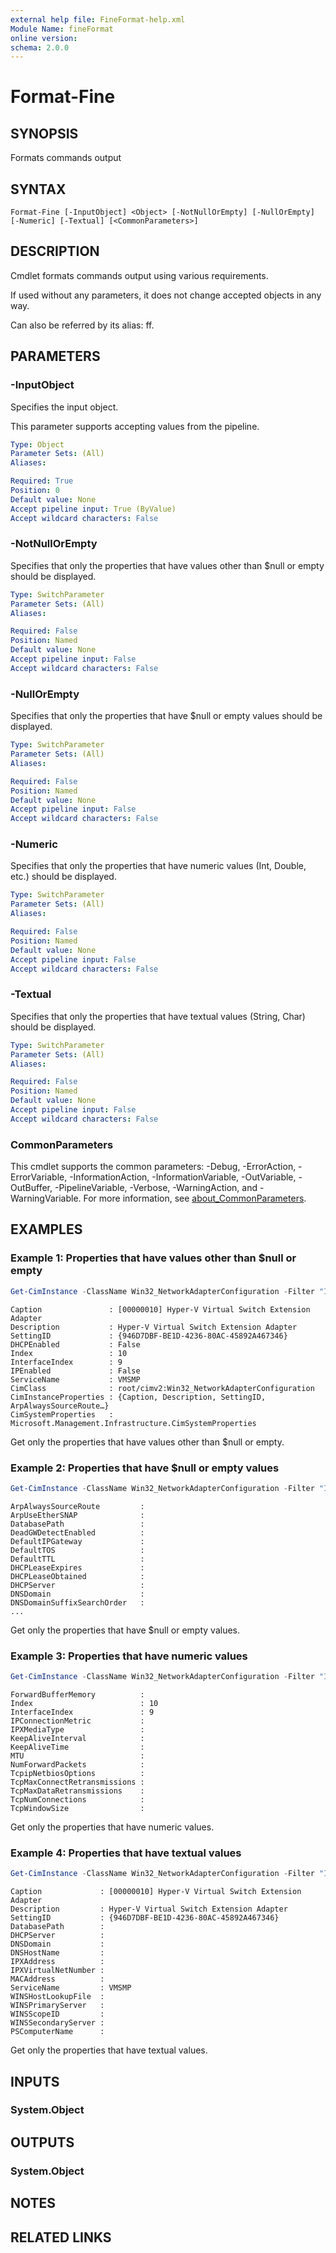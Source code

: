 ```yaml
---
external help file: FineFormat-help.xml
Module Name: fineFormat
online version:
schema: 2.0.0
---
```


# Format-Fine

## SYNOPSIS
Formats commands output

## SYNTAX

```
Format-Fine [-InputObject] <Object> [-NotNullOrEmpty] [-NullOrEmpty] [-Numeric] [-Textual] [<CommonParameters>]
```

## DESCRIPTION
Cmdlet formats commands output using various requirements.

If used without any parameters, it does not change accepted objects in any way.

Can also be referred by its alias: ff.

## PARAMETERS

### -InputObject
Specifies the input object.

This parameter supports accepting values from the pipeline.

```yaml
Type: Object
Parameter Sets: (All)
Aliases:

Required: True
Position: 0
Default value: None
Accept pipeline input: True (ByValue)
Accept wildcard characters: False
```

### -NotNullOrEmpty
Specifies that only the properties that have values other than $null or empty should be displayed.

```yaml
Type: SwitchParameter
Parameter Sets: (All)
Aliases:

Required: False
Position: Named
Default value: None
Accept pipeline input: False
Accept wildcard characters: False
```

### -NullOrEmpty
Specifies that only the properties that have $null or empty values should be displayed.

```yaml
Type: SwitchParameter
Parameter Sets: (All)
Aliases:

Required: False
Position: Named
Default value: None
Accept pipeline input: False
Accept wildcard characters: False
```

### -Numeric
Specifies that only the properties that have numeric values (Int, Double, etc.) should be displayed.

```yaml
Type: SwitchParameter
Parameter Sets: (All)
Aliases:

Required: False
Position: Named
Default value: None
Accept pipeline input: False
Accept wildcard characters: False
```

### -Textual
Specifies that only the properties that have textual values (String, Char) should be displayed.

```yaml
Type: SwitchParameter
Parameter Sets: (All)
Aliases:

Required: False
Position: Named
Default value: None
Accept pipeline input: False
Accept wildcard characters: False
```

### CommonParameters
This cmdlet supports the common parameters: -Debug, -ErrorAction, -ErrorVariable, -InformationAction, -InformationVariable, -OutVariable, -OutBuffer, -PipelineVariable, -Verbose, -WarningAction, and -WarningVariable. For more information, see [about_CommonParameters](http://go.microsoft.com/fwlink/?LinkID=113216).

## EXAMPLES

### Example 1: Properties that have values other than $null or empty
```powershell
Get-CimInstance -ClassName Win32_NetworkAdapterConfiguration -Filter "Index=10" | ff -NotNullOrEmpty
```

```
Caption               : [00000010] Hyper-V Virtual Switch Extension Adapter
Description           : Hyper-V Virtual Switch Extension Adapter
SettingID             : {946D7DBF-BE1D-4236-80AC-45892A467346}
DHCPEnabled           : False
Index                 : 10
InterfaceIndex        : 9
IPEnabled             : False
ServiceName           : VMSMP
CimClass              : root/cimv2:Win32_NetworkAdapterConfiguration
CimInstanceProperties : {Caption, Description, SettingID, ArpAlwaysSourceRoute…}
CimSystemProperties   : Microsoft.Management.Infrastructure.CimSystemProperties
```

Get only the properties that have values other than $null or empty.

### Example 2: Properties that have $null or empty values
```powershell
Get-CimInstance -ClassName Win32_NetworkAdapterConfiguration -Filter "Index=10" | ff -NullOrEmpty
```

```
ArpAlwaysSourceRoute         :
ArpUseEtherSNAP              :
DatabasePath                 :
DeadGWDetectEnabled          :
DefaultIPGateway             :
DefaultTOS                   :
DefaultTTL                   :
DHCPLeaseExpires             :
DHCPLeaseObtained            :
DHCPServer                   :
DNSDomain                    :
DNSDomainSuffixSearchOrder   :
...
```

Get only the properties that have $null or empty values.

### Example 3: Properties that have numeric values
```powershell
Get-CimInstance -ClassName Win32_NetworkAdapterConfiguration -Filter "Index=10" | ff -Numeric
```

```
ForwardBufferMemory          :
Index                        : 10
InterfaceIndex               : 9
IPConnectionMetric           :
IPXMediaType                 :
KeepAliveInterval            :
KeepAliveTime                :
MTU                          :
NumForwardPackets            :
TcpipNetbiosOptions          :
TcpMaxConnectRetransmissions :
TcpMaxDataRetransmissions    :
TcpNumConnections            :
TcpWindowSize                :
```

Get only the properties that have numeric values.

### Example 4: Properties that have textual values
```powershell
Get-CimInstance -ClassName Win32_NetworkAdapterConfiguration -Filter "Index=10" | ff -Textual
```

```
Caption             : [00000010] Hyper-V Virtual Switch Extension Adapter
Description         : Hyper-V Virtual Switch Extension Adapter
SettingID           : {946D7DBF-BE1D-4236-80AC-45892A467346}
DatabasePath        :
DHCPServer          :
DNSDomain           :
DNSHostName         :
IPXAddress          :
IPXVirtualNetNumber :
MACAddress          :
ServiceName         : VMSMP
WINSHostLookupFile  :
WINSPrimaryServer   :
WINSScopeID         :
WINSSecondaryServer :
PSComputerName      :
```

Get only the properties that have textual values.

## INPUTS

### System.Object

## OUTPUTS

### System.Object
## NOTES

## RELATED LINKS
